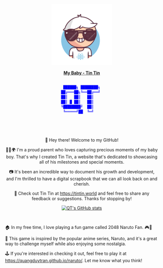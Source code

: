 <div align="center">
<img src="img/adam.gif" alt="emoj" width="200" />

<b>[My Baby - Tin Tin](https://tintin.world)</b>

<span style="color: blue;">
  <pre>
    <code>
 ██████╗ ████████╗ 
██╔═══██╗╚══██╔══╝ 
██║   ██║   ██║    
██║ █ ██║   ██║    
╚████████╝  ██║    
 ╚═════╝██  ╚═╝    
     </code>
  </pre>
</span>
<br/>
  
👋 Hey there! Welcome to my GitHub!

👶🏻🌍 I'm a proud parent who loves capturing precious moments of my baby boy. That's why I created Tin Tin, a website that's dedicated to showcasing all of his milestones and special moments.

📷 It's been an incredible way to document his growth and development, and I'm thrilled to have a digital scrapbook that we can all look back on and cherish.

🌟 Check out Tin Tin at https://tintin.world and feel free to share any feedback or suggestions. Thanks for stopping by!
<br/>

[![QT's GitHub stats](https://github-readme-stats.vercel.app/api?username=quangduytran&show_icons=true&count_private=true&line_height=30&hide_title=true&theme=chartreuse-dark)](https://github.com/anuraghazra/github-readme-stats)

</div>
<br/>

🏠 In my free time, I love playing a fun game called 2048 Naruto Fan. 🎮🍥

👥 This game is inspired by the popular anime series, Naruto, and it's a great way to challenge myself while also enjoying some nostalgia.

🕹️ If you're interested in checking it out, feel free to play it at https://quangduytran.github.io/naruto/. Let me know what you think!

